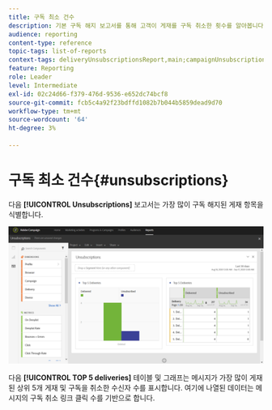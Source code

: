 ```yaml
---
title: 구독 최소 건수
description: 기본 구독 해지 보고서를 통해 고객이 게재를 구독 취소한 횟수를 알아봅니다.
audience: reporting
content-type: reference
topic-tags: list-of-reports
context-tags: deliveryUnsubscriptionsReport,main;campaignUnsubscriptionsReport,main;programUnsubscriptionsReport,main
feature: Reporting
role: Leader
level: Intermediate
exl-id: 02c24d66-f379-476d-9536-e652dc74bcf8
source-git-commit: fcb5c4a92f23bdffd1082b7b044b5859dead9d70
workflow-type: tm+mt
source-wordcount: '64'
ht-degree: 3%

---
```


# 구독 최소 건수{#unsubscriptions}

다음 **[!UICONTROL Unsubscriptions]** 보고서는 가장 많이 구독 해지된 게재 항목을 식별합니다.

![](assets/delivery_reports_unsub.png)

다음 **[!UICONTROL TOP 5 deliveries]** 테이블 및 그래프는 메시지가 가장 많이 게재된 상위 5개 게재 및 구독을 취소한 수신자 수를 표시합니다. 여기에 나열된 데이터는 메시지의 구독 취소 링크 클릭 수를 기반으로 합니다.
